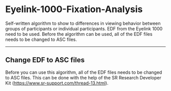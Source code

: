# Eyelink-1000-Fixation-Analysis
Self-written algorithm to show to differences in viewing behavior between groups of participants or individual participants. EDF from the Eyelink 1000 need to be used. Before the algorithm can be used, all of the EDF files needs to be changed to ASC files.

---------------
## Change EDF to ASC files
Before you can use this algorithm, all of the EDF files needs to be changed to ASC files. This can be done with the help of the SR Research Developer Kit (https://www.sr-support.com/thread-13.html).
